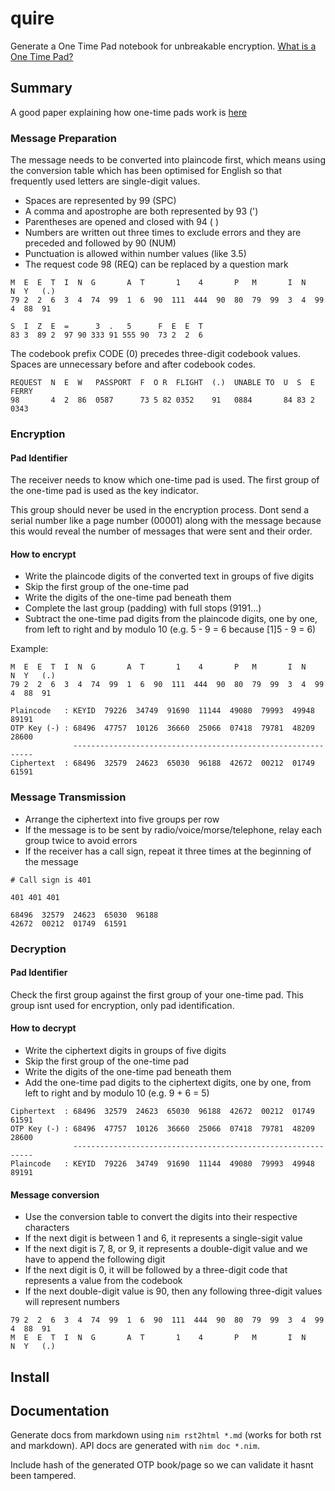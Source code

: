 # quire

Generate a One Time Pad notebook for unbreakable encryption. [What is a One Time Pad?](https://en.wikipedia.org/wiki/One-time_pad)

## Summary

A good paper explaining how one-time pads work is [here](http://users.telenet.be/d.rijmenants/papers/one_time_pad.pdf)

### Message Preparation

The message needs to be converted into plaincode first, which means using the conversion table which has been optimised for English so that frequently used letters are single-digit values.

- Spaces are represented by 99 (SPC)
- A comma and apostrophe are both represented by 93 (')
- Parentheses are opened and closed with 94 ( )
- Numbers are written out three times to exclude errors and they are preceded and followed by 90 (NUM)
- Punctuation is allowed within number values (like 3.5)
- The request code 98 (REQ) can be replaced by a question mark

```
M  E  E  T  I  N  G       A  T       1    4       P   M       I  N      N  Y   (.)
79 2  2  6  3  4  74  99  1  6  90  111  444  90  80  79  99  3  4  99  4  88  91

S  I  Z  E  =      3  .   5      F  E  E  T
83 3  89 2  97 90 333 91 555 90  73 2  2  6
```

The codebook prefix CODE (0) precedes three-digit codebook values. Spaces are unnecessary before and after codebook codes.

```
REQUEST  N  E  W   PASSPORT  F  O R  FLIGHT  (.)  UNABLE TO  U  S  E  FERRY
98       4  2  86  0587      73 5 82 0352    91   0884       84 83 2  0343
```

### Encryption

#### Pad Identifier

The receiver needs to know which one-time pad is used. The first group of the one-time pad is used as the key indicator.

This group should never be used in the encryption process. Dont send a serial number like a page number (00001) along with the message because this would reveal the number of messages that were sent and their order.

#### How to encrypt

- Write the plaincode digits of the converted text in groups of five digits
- Skip the first group of the one-time pad
- Write the digits of the one-time pad beneath them
- Complete the last group (padding) with full stops (9191...)
- Subtract the one-time pad digits from the plaincode digits, one by one, from left to right and by modulo 10 (e.g. 5 - 9 = 6 because [1]5 - 9 = 6)

Example:

```
M  E  E  T  I  N  G       A  T       1    4       P   M       I  N      N  Y   (.)
79 2  2  6  3  4  74  99  1  6  90  111  444  90  80  79  99  3  4  99  4  88  91

Plaincode   : KEYID  79226  34749  91690  11144  49080  79993  49948  89191
OTP Key (-) : 68496  47757  10126  36660  25066  07418  79781  48209  28600
              -------------------------------------------------------------
Ciphertext  : 68496  32579  24623  65030  96188  42672  00212  01749  61591
```

### Message Transmission

- Arrange the ciphertext into five groups per row
- If the message is to be sent by radio/voice/morse/telephone, relay each group twice to avoid errors
- If the receiver has a call sign, repeat it three times at the beginning of the message

```
# Call sign is 401

401 401 401

68496  32579  24623  65030  96188
42672  00212  01749  61591
```

### Decryption

#### Pad Identifier

Check the first group against the first group of your one-time pad. This group isnt used for encryption, only pad identification.

#### How to decrypt

- Write the ciphertext digits in groups of five digits
- Skip the first group of the one-time pad
- Write the digits of the one-time pad beneath them
- Add the one-time pad digits to the ciphertext digits, one by one, from left to right and by modulo 10 (e.g. 9 + 6 = 5)

```
Ciphertext  : 68496  32579  24623  65030  96188  42672  00212  01749  61591
OTP Key (-) : 68496  47757  10126  36660  25066  07418  79781  48209  28600
              -------------------------------------------------------------
Plaincode   : KEYID  79226  34749  91690  11144  49080  79993  49948  89191
```

#### Message conversion

- Use the conversion table to convert the digits into their respective characters
- If the next digit is between 1 and 6, it represents a single-sigit value
- If the next digit is 7, 8, or 9, it represents a double-digit value and we have to append the following digit
- If the next digit is 0, it will be followed by a three-digit code that represents a value from the codebook
- If the next double-digit value is 90, then any following three-digit values will represent numbers

```
79 2  2  6  3  4  74  99  1  6  90  111  444  90  80  79  99  3  4  99  4  88  91
M  E  E  T  I  N  G       A  T       1    4       P   M       I  N      N  Y   (.)
```


## Install

## Documentation

Generate docs from markdown using `nim rst2html *.md` (works for both rst and markdown). API docs are generated with `nim doc *.nim`.

Include hash of the generated OTP book/page so we can validate it hasnt been tampered.
